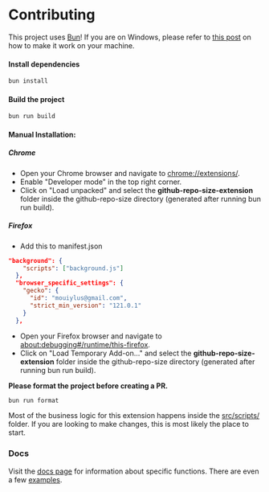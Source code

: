 # Contributing

This project uses [Bun](https://bun.sh/docs)! If you are on Windows, please refer to [this post](https://github.com/oven-sh/bun/issues/43) on how to make it work on your machine.

#### Install dependencies

```bash
bun install
```

#### Build the project

```bash
bun run build
```

#### Manual Installation:

##### Chrome

- Open your Chrome browser and navigate to [chrome://extensions/](chrome://extensions/).
- Enable "Developer mode" in the top right corner.
- Click on "Load unpacked" and select the <b>github-repo-size-extension</b> folder inside the github-repo-size directory (generated after running bun run build).

##### Firefox

- Add this to manifest.json

```json
"background": {
    "scripts": ["background.js"]
  },
  "browser_specific_settings": {
    "gecko": {
      "id": "mouiylus@gmail.com",
      "strict_min_version": "121.0.1"
    }
  },
```

- Open your Firefox browser and navigate to [about:debugging#/runtime/this-firefox](about:debugging#/runtime/this-firefox).
- Click on "Load Temporary Add-on…" and select the <b>github-repo-size-extension</b> folder inside the github-repo-size directory (generated after running bun run build).

<b> Please format the project before creating a PR.</b>

```bash
bun run format
```

Most of the business logic for this extension happens inside the [src/scripts/](https://github.com/AminoffZ/github-repo-size/tree/main/src/scripts) folder. If you are looking to make changes, this is most likely the place to start.

### Docs

Visit the [docs page](https://aminoffz.github.io/github-repo-size/docs) for information about specific functions. There are even a few [examples](https://aminoffz.github.io/github-repo-size/docs/functions/internal_crypto.hashClass.html).
